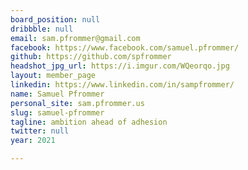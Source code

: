 ```yaml
---
board_position: null
dribbble: null
email: sam.pfrommer@gmail.com
facebook: https://www.facebook.com/samuel.pfrommer/
github: https://github.com/spfrommer
headshot_jpg_url: https://i.imgur.com/WQeorqo.jpg
layout: member_page
linkedin: https://www.linkedin.com/in/sampfrommer/
name: Samuel Pfrommer
personal_site: sam.pfrommer.us
slug: samuel-pfrommer
tagline: ambition ahead of adhesion
twitter: null
year: 2021

---
```

